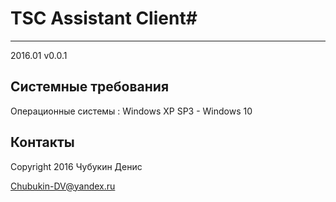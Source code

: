# TSC Assistant Client#
---

2016.01 v0.0.1

## Сиcтемные требования ##

Операционные системы : Windows XP SP3 - Windows 10

## Контакты ##
Copyright 2016 Чубукин Денис

Chubukin-DV@yandex.ru